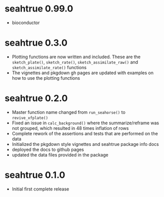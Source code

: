 # seahtrue 0.99.0

* bioconductor

# seahtrue 0.3.0

* Plotting functions are now written and included. These are the `sketch_plate()`, `sketch_rate()`, `sketch_assimilate_raw()` and `sketch_assimilate_rate()` functions
* The vignettes and pkgdown gh pages are updated with examples on how to use the plotting functions

# seahtrue 0.2.0

* Master function name changed from `run_seahorse()` to `revive_xfplate()`
* Fixed an issue in `calc_background()` where the summarize/reframe was not grouped, which resulted in 48 times inflation of rows
* Complete rework of the assertions and tests that are performed on the data
* Initialized the pkgdown style vignettes and seahtrue package info docs
* deployed the docs to github pages
* updated the data files provided in the package

# seahtrue 0.1.0

* Initial first complete release
